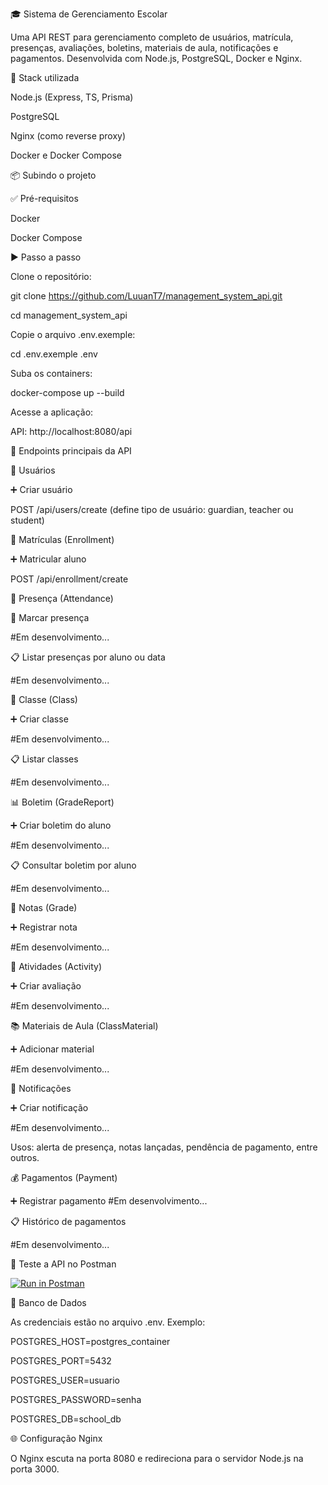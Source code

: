 🎓 Sistema de Gerenciamento Escolar

Uma API REST para gerenciamento completo de usuários, matrícula, presenças, avaliações, boletins, materiais de aula, notificações e pagamentos. Desenvolvida com Node.js, PostgreSQL, Docker e Nginx.

🚀 Stack utilizada

Node.js (Express, TS, Prisma)

PostgreSQL

Nginx (como reverse proxy)

Docker e Docker Compose

📦 Subindo o projeto

✅ Pré-requisitos

Docker

Docker Compose

▶️ Passo a passo

Clone o repositório:

git clone https://github.com/LuuanT7/management_system_api.git

cd management_system_api

Copie o arquivo .env.exemple:

cd .env.exemple .env

Suba os containers:

docker-compose up --build

Acesse a aplicação:

API: http://localhost:8080/api

📌 Endpoints principais da API

👤 Usuários

➕ Criar usuário

POST /api/users/create
(define tipo de usuário: guardian, teacher ou student)

📝 Matrículas (Enrollment)

➕ Matricular aluno

POST /api/enrollment/create

📆 Presença (Attendance)

📌 Marcar presença

#Em desenvolvimento...

📋 Listar presenças por aluno ou data

#Em desenvolvimento...

🏫 Classe (Class)

➕ Criar classe

#Em desenvolvimento...

📋 Listar classes

#Em desenvolvimento...

📊 Boletim (GradeReport)

➕ Criar boletim do aluno

#Em desenvolvimento...

📋 Consultar boletim por aluno

#Em desenvolvimento...

🧮 Notas (Grade)

➕ Registrar nota

#Em desenvolvimento...

📝 Atividades (Activity)

➕ Criar avaliação

#Em desenvolvimento...

📚 Materiais de Aula (ClassMaterial)

➕ Adicionar material

#Em desenvolvimento...

🔔 Notificações

➕ Criar notificação

#Em desenvolvimento...

Usos: alerta de presença, notas lançadas, pendência de pagamento, entre outros.

💰 Pagamentos (Payment)

➕ Registrar pagamento
#Em desenvolvimento...

📋 Histórico de pagamentos

#Em desenvolvimento...

🔎 Teste a API no Postman

[![Run in Postman](https://run.pstmn.io/button.svg)](https://www.postman.com/team-monkey/workspace/management-system/collection/29388628-f8ced165-b863-41da-97b2-047c3e0c26b4?action=share&creator=29388628 )



🐘 Banco de Dados

As credenciais estão no arquivo .env. Exemplo:

POSTGRES_HOST=postgres_container

POSTGRES_PORT=5432

POSTGRES_USER=usuario

POSTGRES_PASSWORD=senha

POSTGRES_DB=school_db

🌐 Configuração Nginx

O Nginx escuta na porta 8080 e redireciona para o servidor Node.js na porta 3000.
